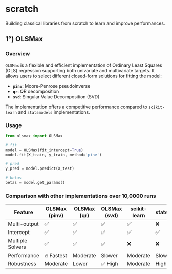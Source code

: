 # scratch

Building classical libraries from scratch to learn and improve performances.

## 1°) OLSMax

### Overview
`OLSMax` is a flexible and efficient implementation of Ordinary Least Squares (OLS) regression supporting both univariate and multivariate targets. It allows users to select different closed-form solutions for fitting the model:

- **`pinv`**: Moore-Penrose pseudoinverse
- **`qr`**: QR decomposition
- **`svd`**: Singular Value Decomposition (SVD)

The implementation offers a competitive performance compared to `scikit-learn` and `statsmodels` implementations.

### Usage 

```python
from olsmax import OLSMax

# fit
model = OLSMax(fit_intercept=True)
model.fit(X_train, y_train, method='pinv')

# pred
y_pred = model.predict(X_test)

# betas
betas = model.get_params()
```

### Comparison with other implementations over 10,0000 runs

| Feature        | OLSMax (pinv) | OLSMax (qr) | OLSMax (svd) | scikit-learn | statsmodels |
|---------------|----------------|---------------|---------------|-------------|-------------|
| Multi-output  | ✅              | ✅             | ✅             | ✅          | ❌          |
| Intercept     | ✅              | ✅             | ✅             | ✅          | ✅          |
| Multiple Solvers | ✅          | ✅             | ✅             | ❌          | ❌          |
| Performance   | 🔥 Fastest      | Moderate       | Slower        | Moderate    | Slowest     |
| Robustness    | Moderate       | Lower          | ✅ High        | Moderate    | High        |



